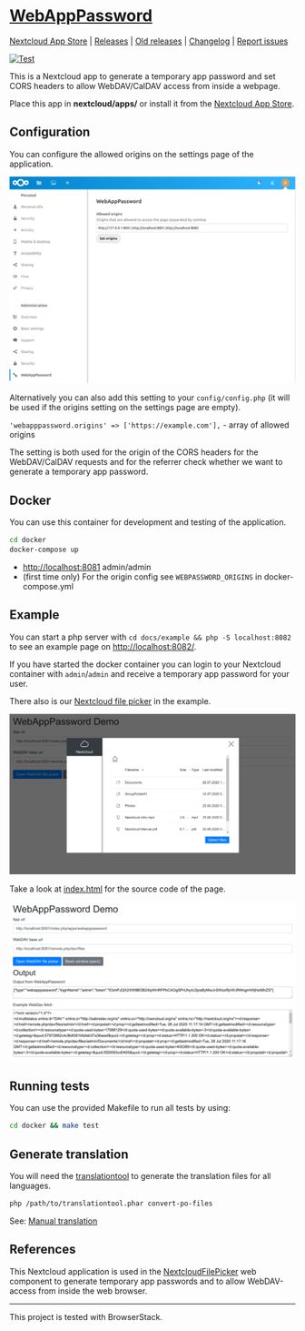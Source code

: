 # [WebAppPassword](https://github.com/digital-blueprint/webapppassword)

[Nextcloud App Store](https://apps.nextcloud.com/apps/webapppassword) |
[Releases](https://github.com/digital-blueprint/webapppassword/releases) |
[Old releases](https://gitlab.tugraz.at/dbp/nextcloud/webapppassword/-/releases) |
[Changelog](https://github.com/digital-blueprint/webapppassword/blob/main/CHANGELOG.md) |
[Report issues](https://github.com/digital-blueprint/webapppassword/issues)

[![Test](https://github.com/digital-blueprint/webapppassword/actions/workflows/test.yml/badge.svg)](https://github.com/digital-blueprint/webapppassword/actions/workflows/test.yml)

This is a Nextcloud app to generate a temporary app password and set CORS headers to allow
WebDAV/CalDAV access from inside a webpage.

Place this app in **nextcloud/apps/** or install it from the [Nextcloud App Store](https://apps.nextcloud.com/apps/webapppassword).

## Configuration

You can configure the allowed origins on the settings page of the application.

![screenshot](screenshot.png)

Alternatively you can also add this setting to your `config/config.php`
(it will be used if the origins setting on the settings page are empty).

`'webapppassword.origins' => ['https://example.com'],` - array of allowed origins

The setting is both used for the origin of the CORS headers for the WebDAV/CalDAV requests and
for the referrer check whether we want to generate a temporary app password.

## Docker

You can use this container for development and testing of the application.

```bash
cd docker
docker-compose up
```

* <http://localhost:8081> admin/admin
* (first time only) For the origin config see `WEBPASSWORD_ORIGINS` in docker-compose.yml

## Example

You can start a php server with `cd docs/example && php -S localhost:8082` to see an example
page on <http://localhost:8082/>.

If you have started the docker container you can login to your Nextcloud container with `admin`/`admin` and
receive a temporary app password for your user.

There also is our [Nextcloud file picker](https://gitlab.tugraz.at/dbp/web-components/toolkit/-/tree/master/packages/file-handling#filesource)
in the example.

![screenshot](screenshot-filepicker.png)

Take a look at [index.html](docs/example/index.html) for the source code of the page.

![screenshot](screenshot-webdav.png)

## Running tests

You can use the provided Makefile to run all tests by using:

```bash
cd docker && make test
```

## Generate translation

You will need the [translationtool](https://github.com/nextcloud/docker-ci/tree/master/translations/translationtool)
to generate the translation files for all languages.

```bash
php /path/to/translationtool.phar convert-po-files
```

See: [Manual translation](https://docs.nextcloud.com/server/19/developer_manual/app/view/l10n.html#manual-translation)

## References

This Nextcloud application is used in the
[NextcloudFilePicker](https://gitlab.tugraz.at/dbp/web-components/toolkit/-/blob/master/packages/file-handling/src/dbp-nextcloud-file-picker.js)
web component to generate temporary app passwords and to allow WebDAV-access from
inside the web browser.

---

This project is tested with BrowserStack.

